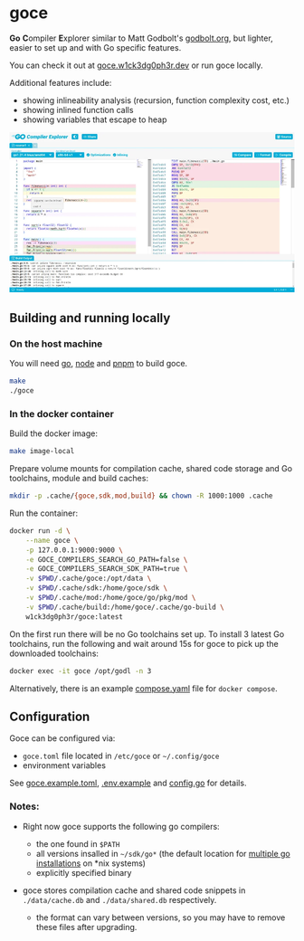 # goce

**Go** **C**ompiler **E**xplorer similar to Matt Godbolt's [godbolt.org](https://godbolt.org), but lighter, easier to set up and with Go specific features.

You can check it out at [goce.w1ck3dg0ph3r.dev](https://goce.w1ck3dg0ph3r.dev) or run goce locally.

Additional features include:
- showing inlineability analysis (recursion, function complexity cost, etc.)
- showing inlined function calls
- showing variables that escape to heap

![Screenshot](/images/screenshot.webp)

## Building and running locally

### On the host machine

You will need [go](https://go.dev), [node](https://nodejs.org) and [pnpm](https://pnpm.io/) to build goce.

```bash
make
./goce
```

### In the docker container

Build the docker image:

```bash
make image-local
```

Prepare volume mounts for compilation cache, shared code storage and Go toolchains, module and build caches:

```bash
mkdir -p .cache/{goce,sdk,mod,build} && chown -R 1000:1000 .cache
```

Run the container:

```bash
docker run -d \
    --name goce \
    -p 127.0.0.1:9000:9000 \
    -e GOCE_COMPILERS_SEARCH_GO_PATH=false \
    -e GOCE_COMPILERS_SEARCH_SDK_PATH=true \
    -v $PWD/.cache/goce:/opt/data \
    -v $PWD/.cache/sdk:/home/goce/sdk \
    -v $PWD/.cache/mod:/home/goce/go/pkg/mod \
    -v $PWD/.cache/build:/home/goce/.cache/go-build \
    w1ck3dg0ph3r/goce:latest
```

On the first run there will be no Go toolchains set up. To install 3 latest Go toolchains, run the following and wait around 15s for goce to pick up the downloaded toolchains:

```bash
docker exec -it goce /opt/godl -n 3
```

Alternatively, there is an example [compose.yaml](./compose.yaml) file for `docker compose`.

## Configuration

Goce can be configured via:
- `goce.toml` file located in `/etc/goce` or `~/.config/goce`
- environment variables

See [goce.example.toml](./goce.example.toml), [.env.example](./.env.example) and [config.go](./config.go) for details.

### Notes:

- Right now goce supports the following go compilers:
    - the one found in `$PATH`
    - all versions insalled in `~/sdk/go*` (the default location for [multiple go installations](https://go.dev/doc/manage-install#installing-multiple) on *nix systems)
    - explicitly specified binary

- goce stores compilation cache and shared code snippets in `./data/cache.db` and `./data/shared.db` respectively.
    - the format can vary between versions, so you may have to remove these files after upgrading.
